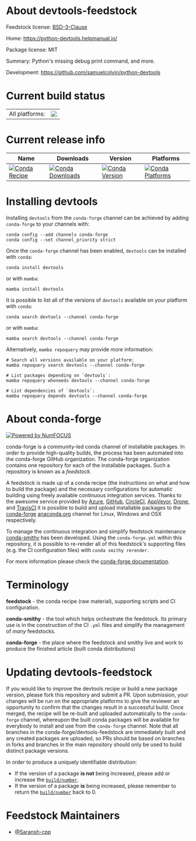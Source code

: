 About devtools-feedstock
========================

Feedstock license: [BSD-3-Clause](https://github.com/conda-forge/devtools-feedstock/blob/main/LICENSE.txt)

Home: https://python-devtools.helpmanual.io/

Package license: MIT

Summary: Python's missing debug print command, and more.

Development: https://github.com/samuelcolvin/python-devtools

Current build status
====================


<table><tr><td>All platforms:</td>
    <td>
      <a href="https://dev.azure.com/conda-forge/feedstock-builds/_build/latest?definitionId=24196&branchName=main">
        <img src="https://dev.azure.com/conda-forge/feedstock-builds/_apis/build/status/devtools-feedstock?branchName=main">
      </a>
    </td>
  </tr>
</table>

Current release info
====================

| Name | Downloads | Version | Platforms |
| --- | --- | --- | --- |
| [![Conda Recipe](https://img.shields.io/badge/recipe-devtools-green.svg)](https://anaconda.org/conda-forge/devtools) | [![Conda Downloads](https://img.shields.io/conda/dn/conda-forge/devtools.svg)](https://anaconda.org/conda-forge/devtools) | [![Conda Version](https://img.shields.io/conda/vn/conda-forge/devtools.svg)](https://anaconda.org/conda-forge/devtools) | [![Conda Platforms](https://img.shields.io/conda/pn/conda-forge/devtools.svg)](https://anaconda.org/conda-forge/devtools) |

Installing devtools
===================

Installing `devtools` from the `conda-forge` channel can be achieved by adding `conda-forge` to your channels with:

```
conda config --add channels conda-forge
conda config --set channel_priority strict
```

Once the `conda-forge` channel has been enabled, `devtools` can be installed with `conda`:

```
conda install devtools
```

or with `mamba`:

```
mamba install devtools
```

It is possible to list all of the versions of `devtools` available on your platform with `conda`:

```
conda search devtools --channel conda-forge
```

or with `mamba`:

```
mamba search devtools --channel conda-forge
```

Alternatively, `mamba repoquery` may provide more information:

```
# Search all versions available on your platform:
mamba repoquery search devtools --channel conda-forge

# List packages depending on `devtools`:
mamba repoquery whoneeds devtools --channel conda-forge

# List dependencies of `devtools`:
mamba repoquery depends devtools --channel conda-forge
```


About conda-forge
=================

[![Powered by
NumFOCUS](https://img.shields.io/badge/powered%20by-NumFOCUS-orange.svg?style=flat&colorA=E1523D&colorB=007D8A)](https://numfocus.org)

conda-forge is a community-led conda channel of installable packages.
In order to provide high-quality builds, the process has been automated into the
conda-forge GitHub organization. The conda-forge organization contains one repository
for each of the installable packages. Such a repository is known as a *feedstock*.

A feedstock is made up of a conda recipe (the instructions on what and how to build
the package) and the necessary configurations for automatic building using freely
available continuous integration services. Thanks to the awesome service provided by
[Azure](https://azure.microsoft.com/en-us/services/devops/), [GitHub](https://github.com/),
[CircleCI](https://circleci.com/), [AppVeyor](https://www.appveyor.com/),
[Drone](https://cloud.drone.io/welcome), and [TravisCI](https://travis-ci.com/)
it is possible to build and upload installable packages to the
[conda-forge](https://anaconda.org/conda-forge) [anaconda.org](https://anaconda.org/)
channel for Linux, Windows and OSX respectively.

To manage the continuous integration and simplify feedstock maintenance
[conda-smithy](https://github.com/conda-forge/conda-smithy) has been developed.
Using the ``conda-forge.yml`` within this repository, it is possible to re-render all of
this feedstock's supporting files (e.g. the CI configuration files) with ``conda smithy rerender``.

For more information please check the [conda-forge documentation](https://conda-forge.org/docs/).

Terminology
===========

**feedstock** - the conda recipe (raw material), supporting scripts and CI configuration.

**conda-smithy** - the tool which helps orchestrate the feedstock.
                   Its primary use is in the construction of the CI ``.yml`` files
                   and simplify the management of *many* feedstocks.

**conda-forge** - the place where the feedstock and smithy live and work to
                  produce the finished article (built conda distributions)


Updating devtools-feedstock
===========================

If you would like to improve the devtools recipe or build a new
package version, please fork this repository and submit a PR. Upon submission,
your changes will be run on the appropriate platforms to give the reviewer an
opportunity to confirm that the changes result in a successful build. Once
merged, the recipe will be re-built and uploaded automatically to the
`conda-forge` channel, whereupon the built conda packages will be available for
everybody to install and use from the `conda-forge` channel.
Note that all branches in the conda-forge/devtools-feedstock are
immediately built and any created packages are uploaded, so PRs should be based
on branches in forks and branches in the main repository should only be used to
build distinct package versions.

In order to produce a uniquely identifiable distribution:
 * If the version of a package **is not** being increased, please add or increase
   the [``build/number``](https://docs.conda.io/projects/conda-build/en/latest/resources/define-metadata.html#build-number-and-string).
 * If the version of a package **is** being increased, please remember to return
   the [``build/number``](https://docs.conda.io/projects/conda-build/en/latest/resources/define-metadata.html#build-number-and-string)
   back to 0.

Feedstock Maintainers
=====================

* [@Saransh-cpp](https://github.com/Saransh-cpp/)

